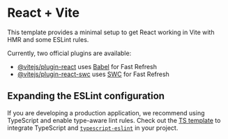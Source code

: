 # React + Vite

This template provides a minimal setup to get React working in Vite with HMR and some ESLint rules.

Currently, two official plugins are available:

- [@vitejs/plugin-react](https://github.com/vitejs/vite-plugin-react/blob/main/packages/plugin-react/README.md) uses [Babel](https://babeljs.io/) for Fast Refresh
- [@vitejs/plugin-react-swc](https://github.com/vitejs/vite-plugin-react-swc) uses [SWC](https://swc.rs/) for Fast Refresh

## Expanding the ESLint configuration

If you are developing a production application, we recommend using TypeScript and enable type-aware lint rules. Check out the [TS template](https://github.com/vitejs/vite/tree/main/packages/create-vite/template-react-ts) to integrate TypeScript and [`typescript-eslint`](https://typescript-eslint.io) in your project.



<!-- 

please delete the navbar file and remove 
must add location and cloudinary part in form
check if diff user complaints are stored diff

same home page for both people and ward admin, same login, on login only redirects to userHome and wardAdmin Home, and keep ah map view of complaimts,  seperate page for addressing complaints and update status for complaints , with options such as assign members, viiew details ,upload status and also assign members must go to a different page where ppl must be allocated for clearing the issue and other details must be fillled it must be shown in view details, and other further needed data entry givecode with folder structure


user1
add navbar
and check complaints section
chenge the status accordignloy

 -->